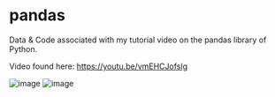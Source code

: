 # pandas

Data & Code associated with my tutorial video on the pandas library of Python.

Video found here: https://youtu.be/vmEHCJofslg

![image](https://user-images.githubusercontent.com/69717009/175765416-c0a81185-72c6-4b63-b2df-3ac49b0d9de2.png)
![image](https://user-images.githubusercontent.com/69717009/175765463-2b3a641e-95e1-41e7-9099-2eb304c1e821.png)
